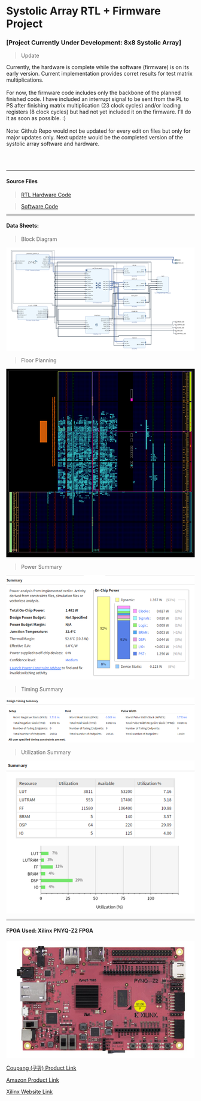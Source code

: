 <h1>Systolic Array RTL + Firmware Project</h1>

<h3>[Project Currently Under Development: 8x8 Systolic Array]</h3>

> Update

<p>
  Currently, the hardware is complete while the software (firmware) is on its early version. Current implementation
  provides corret results for test matrix multiplications. 
  <br><br>
  For now, the firmware code includes only the backbone of the planned finished code. I have included an interrupt 
  signal to be sent from the PL to PS after finishing matrix multiplication (23 clock cycles) and/or loading registers (8 clock cycles) but
  had not yet included it on the firmware. I'll do it as soon as possible. :)
  <br><br>
  Note: Github Repo would not be updated for every edit on files but only for major updates only. 
  Next update would be the completed version of the systolic array software and hardware.
</p>

<br><br>

---

<h4>Source Files</h4>

> [RTL Hardware Code](https://github.com/dsa-shua/32x32-SystolicArray/tree/main/systolic-array-hardware)

> [Software Code](https://github.com/dsa-shua/32x32-SystolicArray/tree/main/systolic-array-software)

---

  
<h4>
  Data Sheets:
</h4>

> Block Diagram
<p align="center">
  <img src="img/block-diagram.png">
</p>


> Floor Planning
<p align="center">
  <img src="img/floorplanning.png">
</p>


> Power Summary

<p align="center">
  <img src="img/power-summary.png">
</p>


> Timing Summary

<p align="center">
  <img src="img/timing-summary.png">
</p>


> Utilization Summary

<p align="center">
  <img src="img/utilization-summary.png">
</p>




---

<h4>
  FPGA Used: Xilinx PNYQ-Z2 FPGA 
</h4>

<p align="center">
  <img src="img/pynq-fpga.png">
</p>

[Coupang (쿠팡) Product Link](https://www.coupang.com/vp/products/6695901022?itemId=15490388486&vendorItemId=82709739509&q=zynq&itemsCount=36&searchId=17f7af577cbd49099de4d26aae7b8046&rank=0&isAddedCart=)

[Amazon Product Link](https://www.amazon.com/Sparkle-Exclusive-Cortex-A9-Protection-Accessories/dp/B0C9HBJ5JB/ref=sr_1_13?crid=2CPY2OYQHVPN4&keywords=xilinx&qid=1707630187&sprefix=xili%2Caps%2C273&sr=8-13)

[Xilinx Website Link](https://www.xilinx.com/support/university/xup-boards/XUPPYNQ-Z2.html)


